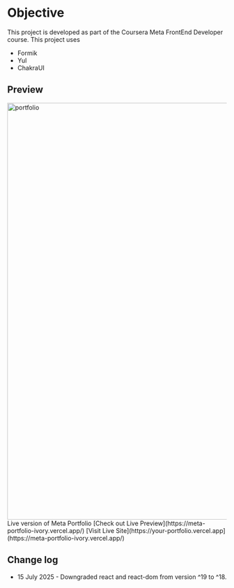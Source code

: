 # Objective
This project is developed as part of the Coursera Meta FrontEnd Developer course. This project uses
* Formik
* Yul
* ChakraUI

## Preview
<img width="1211" height="957" alt="portfolio" src="https://github.com/user-attachments/assets/4241cf0f-b6a5-4ba6-a181-ffd6395bff4e" />
Live version of Meta Portfolio [Check out Live Preview](https://meta-portfolio-ivory.vercel.app/)
[Visit Live Site](https://your-portfolio.vercel.app](https://meta-portfolio-ivory.vercel.app/)

## Change log
* 15 July 2025 - Downgraded react and react-dom from version ^19 to ^18.
